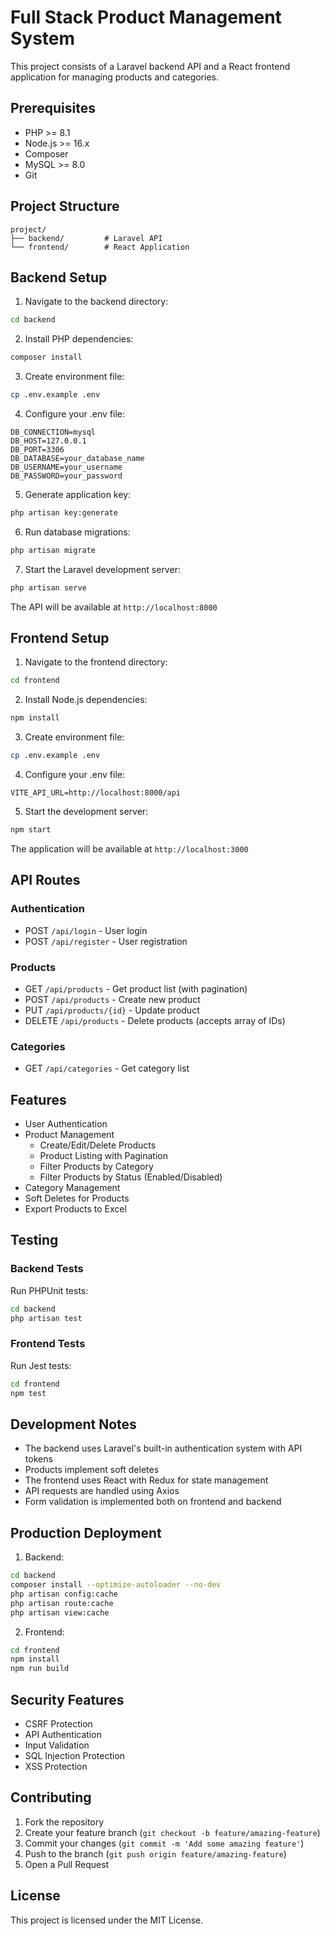 # Full Stack Product Management System

This project consists of a Laravel backend API and a React frontend application for managing products and categories.

## Prerequisites

- PHP >= 8.1
- Node.js >= 16.x
- Composer
- MySQL >= 8.0
- Git

## Project Structure

```
project/
├── backend/         # Laravel API
└── frontend/        # React Application
```

## Backend Setup

1. Navigate to the backend directory:

```bash
cd backend
```

2. Install PHP dependencies:

```bash
composer install
```

3. Create environment file:

```bash
cp .env.example .env
```

4. Configure your .env file:

```env
DB_CONNECTION=mysql
DB_HOST=127.0.0.1
DB_PORT=3306
DB_DATABASE=your_database_name
DB_USERNAME=your_username
DB_PASSWORD=your_password
```

5. Generate application key:

```bash
php artisan key:generate
```

6. Run database migrations:

```bash
php artisan migrate
```

7. Start the Laravel development server:

```bash
php artisan serve
```

The API will be available at `http://localhost:8000`

## Frontend Setup

1. Navigate to the frontend directory:

```bash
cd frontend
```

2. Install Node.js dependencies:

```bash
npm install
```

3. Create environment file:

```bash
cp .env.example .env
```

4. Configure your .env file:

```env
VITE_API_URL=http://localhost:8000/api
```

5. Start the development server:

```bash
npm start
```

The application will be available at `http://localhost:3000`

## API Routes

### Authentication

- POST `/api/login` - User login
- POST `/api/register` - User registration

### Products

- GET `/api/products` - Get product list (with pagination)
- POST `/api/products` - Create new product
- PUT `/api/products/{id}` - Update product
- DELETE `/api/products` - Delete products (accepts array of IDs)

### Categories

- GET `/api/categories` - Get category list

## Features

- User Authentication
- Product Management
  - Create/Edit/Delete Products
  - Product Listing with Pagination
  - Filter Products by Category
  - Filter Products by Status (Enabled/Disabled)
- Category Management
- Soft Deletes for Products
- Export Products to Excel

## Testing

### Backend Tests

Run PHPUnit tests:

```bash
cd backend
php artisan test
```

### Frontend Tests

Run Jest tests:

```bash
cd frontend
npm test
```

## Development Notes

- The backend uses Laravel's built-in authentication system with API tokens
- Products implement soft deletes
- The frontend uses React with Redux for state management
- API requests are handled using Axios
- Form validation is implemented both on frontend and backend

## Production Deployment

1. Backend:

```bash
cd backend
composer install --optimize-autoloader --no-dev
php artisan config:cache
php artisan route:cache
php artisan view:cache
```

2. Frontend:

```bash
cd frontend
npm install
npm run build
```

## Security Features

- CSRF Protection
- API Authentication
- Input Validation
- SQL Injection Protection
- XSS Protection

## Contributing

1. Fork the repository
2. Create your feature branch (`git checkout -b feature/amazing-feature`)
3. Commit your changes (`git commit -m 'Add some amazing feature'`)
4. Push to the branch (`git push origin feature/amazing-feature`)
5. Open a Pull Request

## License

This project is licensed under the MIT License.
